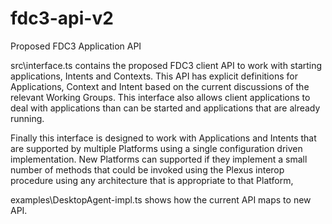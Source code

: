 # fdc3-api-v2
Proposed FDC3 Application API

src\interface.ts contains the proposed FDC3 client API to work with starting applications, Intents and Contexts.
This API has explicit definitions for Applications, Context and Intent based on the current discussions of the relevant Working Groups. 
This interface also allows client applications to deal with applications than can be started and applications that are already running.

Finally this interface is designed to work with Applications and Intents that are supported by multiple Platforms using a single configuration driven implementation.
New Platforms can supported if they implement a small number of methods that could be invoked using the Plexus interop procedure using any architecture that is appropriate to that Platform,

examples\DesktopAgent-impl.ts shows how the current API maps to new API.  
 
